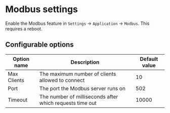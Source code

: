 # Modbus settings

Enable the Modbus feature in `Settings` -> `Application` -> `Modbus`. This requires a reboot.

## Configurable options

| Option name | Description                                              | Default value |
| ----------- | -------------------------------------------------------- | ------------- |
| Max Clients | The maximum number of clients allowed to connect         | 10            |
| Port        | The port the Modbus server runs on                       | 502           |
| Timeout     | The number of milliseconds after which requests time out | 10000         |
